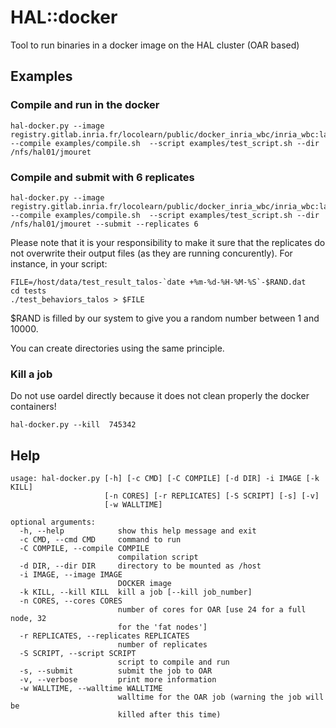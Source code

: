 # HAL::docker
Tool to run binaries in a docker image on the HAL cluster (OAR based)

## Examples
### Compile and run in the docker 
```
hal-docker.py --image registry.gitlab.inria.fr/locolearn/public/docker_inria_wbc/inria_wbc:latest  --compile examples/compile.sh  --script examples/test_script.sh --dir /nfs/hal01/jmouret
```

### Compile and submit with 6 replicates
```
hal-docker.py --image registry.gitlab.inria.fr/locolearn/public/docker_inria_wbc/inria_wbc:latest  --compile examples/compile.sh  --script examples/test_script.sh --dir /nfs/hal01/jmouret --submit --replicates 6
```

Please note that it is your responsibility to make it sure that the replicates do not overwrite their output files (as they are running concurently). For instance, in your script:

```
FILE=/host/data/test_result_talos-`date +%m-%d-%H-%M-%S`-$RAND.dat
cd tests
./test_behaviors_talos > $FILE
```
$RAND is filled by our system to give you a random number between 1 and 10000.

You can create directories using the same principle.

### Kill a job
Do not use oardel directly because it does not clean properly the docker containers!

```
hal-docker.py --kill  745342
```


## Help
```
usage: hal-docker.py [-h] [-c CMD] [-C COMPILE] [-d DIR] -i IMAGE [-k KILL]
                     [-n CORES] [-r REPLICATES] [-S SCRIPT] [-s] [-v]
                     [-w WALLTIME]

optional arguments:
  -h, --help            show this help message and exit
  -c CMD, --cmd CMD     command to run
  -C COMPILE, --compile COMPILE
                        compilation script
  -d DIR, --dir DIR     directory to be mounted as /host
  -i IMAGE, --image IMAGE
                        DOCKER image
  -k KILL, --kill KILL  kill a job [--kill job_number]
  -n CORES, --cores CORES
                        number of cores for OAR [use 24 for a full node, 32
                        for the 'fat nodes']
  -r REPLICATES, --replicates REPLICATES
                        number of replicates
  -S SCRIPT, --script SCRIPT
                        script to compile and run
  -s, --submit          submit the job to OAR
  -v, --verbose         print more information
  -w WALLTIME, --walltime WALLTIME
                        walltime for the OAR job (warning the job will be
                        killed after this time)
```
